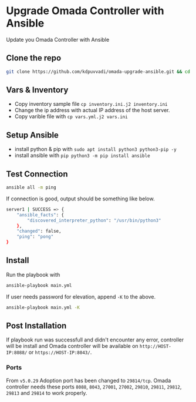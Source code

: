 # Upgrade Omada Controller with Ansible

Update you Omada Controller with Ansible

## Clone the repo

```bash
git clone https://github.com/kdpuvvadi/omada-upgrade-ansible.git && cd omada-ansible
```

## Vars & Inventory

* Copy inventory sample file `cp inventory.ini.j2 inventory.ini`
* Change the ip address with actual IP address of the host server.
* Copy varible file with `cp vars.yml.j2 vars.ini`

## Setup Ansible

* install python & pip with `sudo apt install python3 python3-pip -y`
* install ansible with `pip python3 -m pip install ansible`

## Test Connection

```bash
ansible all -m ping
```

If connection is good, output should be something like below.

```bash
server1 | SUCCESS => {
    "ansible_facts": {
        "discovered_interpreter_python": "/usr/bin/python3"
    },
    "changed": false,
    "ping": "pong"
}
```

## Install

Run the playbook with

```bash
ansible-playbook main.yml
```

If user needs password for elevation, append `-K` to the above.

```bash
ansible-playbook main.yml -K
```

## Post Installation

If playbook run was successfull and didn't encounter any error, controller will be install and Omada controller will be available on `http://HOST-IP:8088/` or `https://HOST-IP:8043/`.

### Ports

From `v5.0.29` Adoption port has been changed to `29814/tcp`. Omada controller needs these ports `8088`, `8043`, `27001`, `27002`, `29810`, `29811`, `29812`, `29813` and `29814` to work properly.
